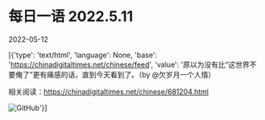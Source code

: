 # 每日一语 2022.5.11

2022-05-12

[{'type': 'text/html', 'language': None, 'base': 'https://chinadigitaltimes.net/chinese/feed', 'value': '原以为没有比“这世界不要俺了”更有痛感的话，直到今天看到了。（by @欠岁月一个人情）

相关阅读：https://chinadigitaltimes.net/chinese/681204.html

![GitHub](https://chinadigitaltimes.net/chinese/files/2022/05/5.11.3-1024x1024.jpg)'}]